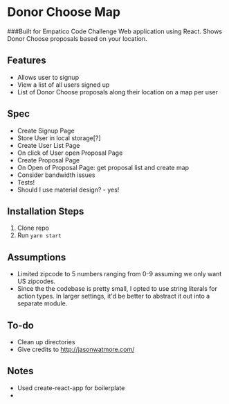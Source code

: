 # Donor Choose Map
###Built for Empatico Code Challenge
Web application using React. Shows Donor Choose proposals based on your location.

## Features
- Allows user to signup
- View a list of all users signed up
- List of Donor Choose proposals along their location on a map per user

## Spec
- Create Signup Page
- Store User in local storage[?]
- Create User List Page
- On click of User open Proposal Page
- Create Proposal Page
- On Open of Proposal Page: get proposal list and create map
- Consider bandwidth issues
- Tests!
- Should I use material design? - yes!

## Installation Steps
1. Clone repo
2. Run `yarn start`

## Assumptions
- Limited zipcode to 5 numbers ranging from 0-9 assuming we only want US zipcodes.
- Since the the codebase is pretty small, I opted to use string literals for action types. In larger settings, it'd be better to abstract it out into a separate module.

## To-do
- Clean up directories
- Give credits to http://jasonwatmore.com/

## Notes
- Used create-react-app for boilerplate
- 

